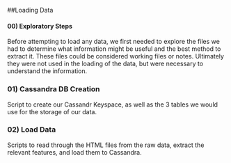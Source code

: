 ##Loading Data

#### 00) Exploratory Steps
Before attempting to load any data, we first needed to explore the files we had to determine what information might be useful and the best method to extract it. These files could be considered working files or notes. Ultimately they were not used in the loading of the data, but were necessary to understand the information.

### 01) Cassandra DB Creation
Script to create our Cassandr Keyspace, as well as the 3 tables we would use for the storage of our data.

### 02) Load Data
Scripts to read through the HTML files from the raw data, extract the relevant features, and load them to Cassandra.
